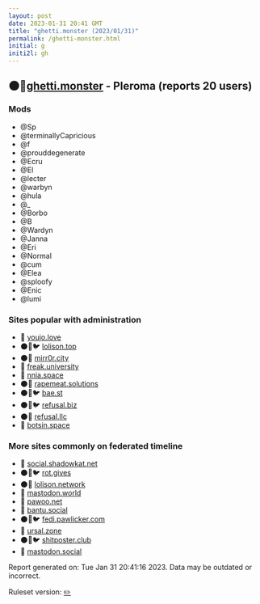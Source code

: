 ```yaml
---
layout: post
date: 2023-01-31 20:41 GMT
title: "ghetti.monster (2023/01/31)"
permalink: /ghetti-monster.html
initial: g
initi2l: gh
---
```


## 🌑🧸[ghetti.monster](https://ghetti.monster) - Pleroma (reports 20 users)

### Mods
 * @Sp
 * @terminallyCapricious
 * @f
 * @prouddegenerate
 * @Ecru
 * @El
 * @lecter
 * @warbyn
 * @hula
 * @_
 * @Borbo
 * @B
 * @Wardyn
 * @Janna
 * @Eri
 * @Normal
 * @cum
 * @Elea
 * @sploofy
 * @Enic
 * @lumi

### Sites popular with administration

* 🧸 [youjo.love](/youjo-love.html)
* 🌑🧸🐦 [lolison.top](/lolison-top.html)
* 🌑🧸 [mirr0r.city](/mirr0r-city.html)
* 🧸 [freak.university](/freak-university.html)
* 🧸 [nnia.space](/nnia-space.html)
* 🌑🧸 [rapemeat.solutions](/rapemeat-solutions.html)
* 🌑🧸🐦 [bae.st](/bae-st.html)
* 🌑🧸🐦 [refusal.biz](/refusal-biz.html)
* 🌑🧸 [refusal.llc](/refusal-llc.html)
* 🐘 [botsin.space](/botsin-space.html)

### More sites commonly on federated timeline

* 🐘 [social.shadowkat.net](/social-shadowkat-net.html)
* 🌑🧸🐦 [rot.gives](/rot-gives.html)
* 🌑🧸 [lolison.network](/lolison-network.html)
* 🐘 [mastodon.world](/mastodon-world.html)
* 🧸 [pawoo.net](/pawoo-net.html)
* 🐘 [bantu.social](/bantu-social.html)
* 🌑🧸🐦 [fedi.pawlicker.com](/fedi-pawlicker-com.html)
* 🐘 [ursal.zone](/ursal-zone.html)
* 🌑🧸🐦 [shitposter.club](/shitposter-club.html)
* 🧸 [mastodon.social](/mastodon-social.html)

Report generated on: Tue Jan 31 20:41:16 2023. Data may be outdated or incorrect.

Ruleset version: [✏️](/version-pencil)
